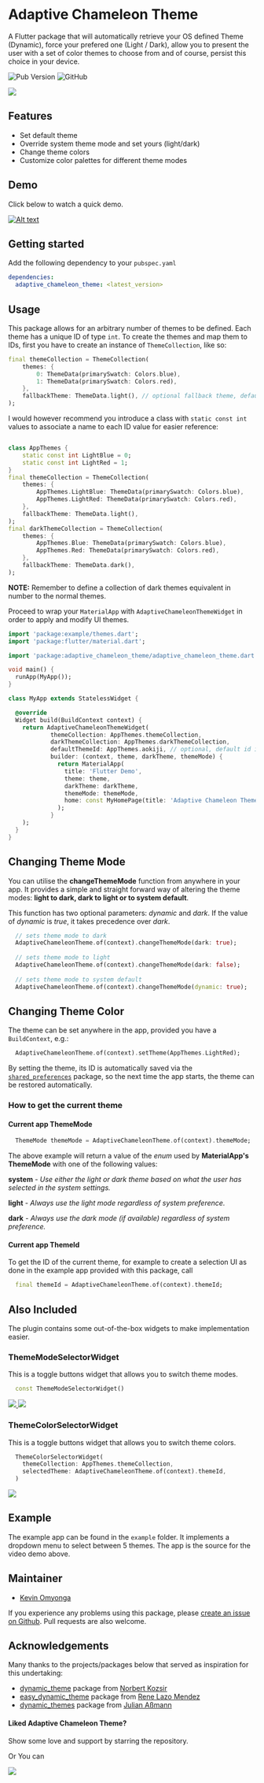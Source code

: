 <!-- 
This README describes the package. If you publish this package to pub.dev,
this README's contents appear on the landing page for your package.

For information about how to write a good package README, see the guide for
[writing package pages](https://dart.dev/guides/libraries/writing-package-pages). 

For general information about developing packages, see the Dart guide for
[creating packages](https://dart.dev/guides/libraries/create-library-packages)
and the Flutter guide for
[developing packages and plugins](https://flutter.dev/developing-packages). 
-->

# Adaptive Chameleon Theme

A Flutter package that will automatically retrieve your OS defined Theme (Dynamic), force your 
prefered one (Light / Dark), allow you to present the user with a set of color themes to choose 
from and of course, persist this choice in your device.

![Pub Version](https://img.shields.io/pub/v/adaptive_chameleon_theme)
![GitHub](https://img.shields.io/github/license/KevinOmyonga/adaptive_chameleon_theme)

<a href="https://pub.dev/packages/adaptive_chameleon_theme">
<img src="https://github.com/kevinomyonga/adaptive_chameleon_theme/blob/main/demo/adaptive-chameleon-theme.jpg?raw=true"/>
</a>


## Features

* Set default theme
* Override system theme mode and set yours (light/dark)
* Change theme colors
* Customize color palettes for different theme modes


## Demo

Click below to watch a quick demo.

[![Alt text](https://img.youtube.com/vi/xCCHCgYo80c/0.jpg)](https://www.youtube.com/watch?v=xCCHCgYo80c)


## Getting started

Add the following dependency to your `pubspec.yaml`

```yaml
dependencies:
  adaptive_chameleon_theme: <latest_version>
```


## Usage

This package allows for an arbitrary number of themes to be defined. Each theme has a unique ID 
of type `int`. To create the themes and map them to IDs, first you have to create an instance of 
`ThemeCollection`, like so:

```dart
final themeCollection = ThemeCollection(
    themes: {
        0: ThemeData(primarySwatch: Colors.blue),
        1: ThemeData(primarySwatch: Colors.red),
    },
    fallbackTheme: ThemeData.light(), // optional fallback theme, default value is ThemeData.light()
);
```

I would however recommend you introduce a class with `static const int` values to 
associate a name to each ID value for easier reference:

```dart

class AppThemes {
    static const int LightBlue = 0;
    static const int LightRed = 1;
}
final themeCollection = ThemeCollection(
    themes: {
        AppThemes.LightBlue: ThemeData(primarySwatch: Colors.blue),
        AppThemes.LightRed: ThemeData(primarySwatch: Colors.red),
    },
    fallbackTheme: ThemeData.light(),
);
final darkThemeCollection = ThemeCollection(
    themes: {
        AppThemes.Blue: ThemeData(primarySwatch: Colors.blue),
        AppThemes.Red: ThemeData(primarySwatch: Colors.red),
    },
    fallbackTheme: ThemeData.dark(),
);
```
**NOTE:** Remember to define a collection of dark themes equivalent in number to the normal themes.

Proceed to wrap your `MaterialApp` with `AdaptiveChameleonThemeWidget` in order to apply and modify UI 
themes.

```dart
import 'package:example/themes.dart';
import 'package:flutter/material.dart';

import 'package:adaptive_chameleon_theme/adaptive_chameleon_theme.dart';

void main() {
  runApp(MyApp());
}

class MyApp extends StatelessWidget {

  @override
  Widget build(BuildContext context) {
    return AdaptiveChameleonThemeWidget(
            themeCollection: AppThemes.themeCollection,
            darkThemeCollection: AppThemes.darkThemeCollection,
            defaultThemeId: AppThemes.aokiji, // optional, default id is 0
            builder: (context, theme, darkTheme, themeMode) {
              return MaterialApp(
                title: 'Flutter Demo',
                theme: theme,
                darkTheme: darkTheme,
                themeMode: themeMode,
                home: const MyHomePage(title: 'Adaptive Chameleon Theme'),
              );
            }
    );
  }
}
```


## Changing Theme Mode

You can utilise the **changeThemeMode** function from anywhere in your app. It provides a simple 
and 
straight forward way of altering the theme modes: **light to dark, dark to light or to system 
default**.

This function has two optional parameters: *dynamic* and *dark*.
If the value of *dynamic* is *true*, it takes precedence over *dark*.

```dart
  // sets theme mode to dark
  AdaptiveChameleonTheme.of(context).changeThemeMode(dark: true);
  
  // sets theme mode to light
  AdaptiveChameleonTheme.of(context).changeThemeMode(dark: false);
  
  // sets theme mode to system default
  AdaptiveChameleonTheme.of(context).changeThemeMode(dynamic: true);
```

## Changing Theme Color

The theme can be set anywhere in the app, provided you have a `BuildContext`, e.g.:

```dart
  AdaptiveChameleonTheme.of(context).setTheme(AppThemes.LightRed);
```

By setting the theme, its ID is automatically saved via the [
`shared_preferences`](https://pub.dev/packages/shared_preferences) package, so the next time the 
app starts, the theme can be restored automatically.


### How to get the current theme

#### Current app ThemeMode

```dart
  ThemeMode themeMode = AdaptiveChameleonTheme.of(context).themeMode;  
```

The above example will return a value of the *enum* used by **MaterialApp's** **ThemeMode** with one of the following values:

**system** - *Use either the light or dark theme based on what the user has selected in the system settings.*

**light** - *Always use the light mode regardless of system preference.*

**dark** - *Always use the dark mode (if available) regardless of system preference.*


#### Current app ThemeId

To get the ID of the current theme, for example to create a selection UI as done in the example 
app provided with this package, call

```dart
  final themeId = AdaptiveChameleonTheme.of(context).themeId;
```


## Also Included

The plugin contains some out-of-the-box widgets to make implementation easier.

### ThemeModeSelectorWidget

This is a toggle buttons widget that allows you to switch theme modes.

```dart
  const ThemeModeSelectorWidget()
```

<a href="https://pub.dev/packages/adaptive_chameleon_theme">
<img src="https://github.com/kevinomyonga/adaptive_chameleon_theme/blob/main/demo/theme-mode-selector.jpg?raw=true"/>
</a>

<a href="https://pub.dev/packages/adaptive_chameleon_theme">
<img src="https://github.com/kevinomyonga/adaptive_chameleon_theme/blob/main/demo/theme-mode-selector-dark.jpg?raw=true"/>
</a>

### ThemeColorSelectorWidget

This is a toggle buttons widget that allows you to switch theme colors.

```dart
  ThemeColorSelectorWidget(
    themeCollection: AppThemes.themeCollection,
    selectedTheme: AdaptiveChameleonTheme.of(context).themeId,
  )
```

<a href="https://pub.dev/packages/adaptive_chameleon_theme">
<img src="https://github.com/kevinomyonga/adaptive_chameleon_theme/blob/main/demo/theme-color-selector.jpg?raw=true"/>
</a>


## Example

The example app can be found in the `example` folder. It implements a dropdown menu to select 
between 5 themes. The app is the source for the video demo above.


## Maintainer

* [Kevin Omyonga](https://github.com/KevinOmyonga)

If you experience any problems using this package, please [create an issue on Github](https://github.com/KevinOmyonga/adaptive_chameleon_theme/issues). 
Pull requests are also welcome.


## Acknowledgements

Many thanks to the projects/packages below that served as inspiration for this undertaking:

* [dynamic_theme](https://pub.dev/packages/dynamic_theme) package from [
  Norbert Kozsir](https://github.com/Norbert515) 
* [easy_dynamic_theme](https://pub.dev/packages/easy_dynamic_theme) package from 
  [Rene Lazo Mendez](https://github.com/rlazom) 
* [dynamic_themes](https://pub.dev/packages/dynamic_themes) package from [
  Julian Aßmann](https://github.com/JulianAssmann)


#### Liked Adaptive Chameleon Theme?

Show some love and support by starring the repository.

Or You can

<a href="https://www.buymeacoffee.com/KevinOmyonga">
<img src="https://img.buymeacoffee.com/button-api/?text=Buy me a coffee&emoji=&slug=KevinOmyonga&button_colour=FFDD00&font_colour=000000&font_family=Cookie&outline_colour=000000&coffee_colour=ffffff">
</a>
